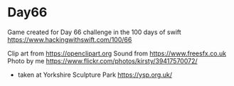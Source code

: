 # Day66

 Game created for Day 66 challenge in the 100 days of swift
 https://www.hackingwithswift.com/100/66

Clip art from https://openclipart.org 
Sound from https://www.freesfx.co.uk
Photo by me  https://www.flickr.com/photos/kirsty/39417570072/
 - taken at Yorkshire Sculpture Park https://ysp.org.uk/
